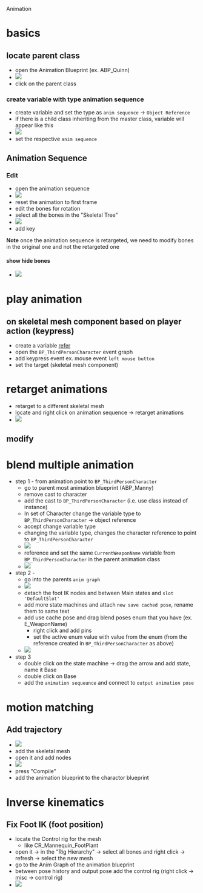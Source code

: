 Animation

# basics

## locate parent class

- open the Animation Blueprint (ex. ABP_Quinn)
- <img src="./images/go-to-parent-anim-class.png">
- click on the parent class

### create variable with type animation sequence

- create variable and set the type as `anim sequence` -> `Object Reference`
- if there is a child class inheriting from the master class, variable will appear like this
- <img src="./images/child-class-variable-example.png">
- set the respective `anim sequence`

## Animation Sequence

### Edit

- open the animation sequence
- <img src="./images/edit-animation-pose.png">
- reset the animation to first frame
- edit the bones for rotation
- select all the bones in the "Skeletal Tree"
- <img src="./images/animation-seq-add-key.png">
- add key

**Note** once the animation sequence is retargeted, we need to modify bones in the original one and not the retargeted one

#### show hide bones

- <img src="./images/animation-show-hide-bones.png">

# play animation

## on skeletal mesh component based on player action (keypress)

- create a variable [refer](./animation.md#create-variable-with-type-animation-sequence)
- open the `BP_ThirdPersonCharacter` event graph
- add keypress event ex. mouse event `left mouse button`
- set the target (skeletal mesh component)

# retarget animations

- retarget to a different skeletal mesh
- locate and right click on animation sequence -> retarget animations
- <img src="./images/retarget-animations-to-diff-skeleton.png">

## modify

# blend multiple animation

- step 1 - from animation point to `BP_ThirdPersonCharacter`
  - go to parent most animation blueprint (ABP_Manny)
  - remove cast to character
  - add the cast to `BP_ThirdPersonCharacter` (i.e. use class instead of instance)
  - In set of Character change the variable type to `BP_ThirdPersonCharacter` -> object reference
  - accept change variable type
  - changing the variable type, changes the character reference to point to `BP_ThirdPersonCharacter`
  - <img src="./images/changing-var-type-points-to-tpc.png">
  - reference and set the same `CurrentWeaponName` variable from `BP_ThirdPersonCharacter` in the parent animation class
  - <img src="./images/set-ref-var-in-parent-anim-class.png">
- step 2 -
  - go into the parents `anim graph`
  - <img src="./images/anim-blend-detach-ik-nodes.png">
  - detach the foot IK nodes and between Main states and `slot 'DefaultSlot'`
  - add more state machines and attach `new save cached pose`, rename them to same text
  - add use cache pose and drag blend poses enum that you have (ex. E_WeaponName)
    - right click and add pins
    - set the active enum value with value from the enum (from the reference created in `BP_ThirdPersonCharacter` as above)
  - <img src="./images/anim-graph-connect-blend-mask-poses-to-output-pose.png">
- step 3
  - double click on the state machine -> drag the arrow and add state, name it Base
  - double click on Base
  - add the `animation sequeunce` and connect to `output animation pose`

# motion matching

## Add trajectory

- <img src="./images/add-animation-blueprint.png">
- add the skeletal mesh
- open it and add nodes
- <img src="./images/bp-animation-nodes.png">
- press "Compile"
- add the animation blueprint to the charactor blueprint

# Inverse kinematics

## Fix Foot IK (foot position)

- locate the Control rig for the mesh
  - like CR_Mannequin_FootPlant
- open it -> in the "Rig Hierarchy" -> select all bones and right click -> refresh -> select the new mesh
- go to the Anim Graph of the animation blueprint
- between pose history and output pose add the control rig (right click -> misc -> control rig)
- <img src="./images/anim-graph-control-rig.png">
